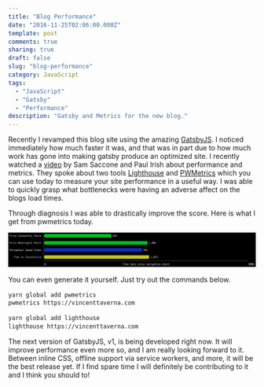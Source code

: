 ```yaml
---
title: "Blog Performance"
date: "2016-11-25T02:06:00.000Z"
template: post
comments: true
sharing: true
draft: false
slug: "blog-performance"
category: JavaScript
tags:
  - "JavaScript"
  - "Gatsby"
  - "Performance"
description: "Gatsby and Metrics for the new blog."
---
```


Recently I revamped this blog site using the amazing [GatsbyJS](https://github.com/gatsbyjs). I noticed immediately how much faster it was, and that was in part due to how much work has gone into making gatsby produce an optimized site. I recently watched a [video](https://www.youtube.com/watch?list=PLNYkxOF6rcICc687SxHQRuo9TVNOJelSZ&v=6m_E-mC0y3Y) by Sam Saccone and Paul Irish about performance and metrics. They spoke about two tools [Lighthouse](https://github.com/GoogleChrome/lighthouse) and [PWMetrics](https://github.com/paulirish/pwmetrics) which you can use today to measure your site performance in a useful way. I was able to quickly grasp what bottlenecks were having an adverse affect on the blogs load times.

Through diagnosis I was able to drastically improve the score. Here is what I get from pwmetrics today.

[![PWMetrics](/media/pwmetrics.png)](/media/pwmetrics.png)

You can even generate it yourself. Just try out the commands below.

```bash
yarn global add pwmetrics
pwmetrics https://vincenttaverna.com
```

```bash
yarn global add lighthouse
lighthouse https://vincenttaverna.com
```

The next version of GatsbyJS, v1, is being developed right now. It will improve performance even more so, and I am really looking forward to it. Between inline CSS, offline support via service workers, and more, it will be the best release yet. If I find spare time I will definitely be contributing to it and I think you should to!
